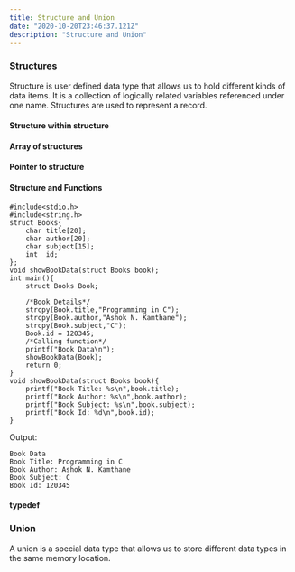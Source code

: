 ```yaml
---
title: Structure and Union
date: "2020-10-20T23:46:37.121Z"
description: "Structure and Union"
---
```


### Structures

Structure is user defined data type that allows us to hold different kinds of data items. It is a collection of logically related variables referenced under one name.
Structures are used to represent a record.

#### Structure within structure

#### Array of structures

#### Pointer to structure

#### Structure and Functions

```
#include<stdio.h>
#include<string.h>
struct Books{
	char title[20];
	char author[20];
	char subject[15];
	int  id;
};
void showBookData(struct Books book);
int main(){
	struct Books Book;

	/*Book Details*/
	strcpy(Book.title,"Programming in C");
	strcpy(Book.author,"Ashok N. Kamthane");
	strcpy(Book.subject,"C");
	Book.id = 120345;
	/*Calling function*/
	printf("Book Data\n");
	showBookData(Book);
	return 0;
}
void showBookData(struct Books book){
	printf("Book Title: %s\n",book.title);
	printf("Book Author: %s\n",book.author);
	printf("Book Subject: %s\n",book.subject);
	printf("Book Id: %d\n",book.id);
}
```

Output:

```
Book Data
Book Title: Programming in C
Book Author: Ashok N. Kamthane
Book Subject: C
Book Id: 120345
```

#### typedef

### Union

A union is a special data type that allows us to store different data types in the same memory location.
